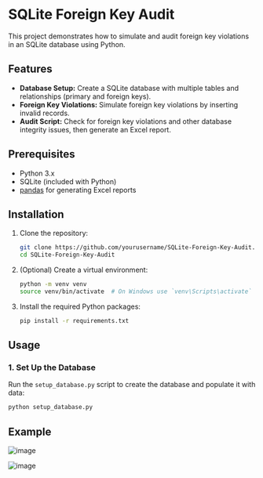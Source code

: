 # SQLite Foreign Key Audit

This project demonstrates how to simulate and audit foreign key violations in an SQLite database using Python.

## Features

- **Database Setup:** Create a SQLite database with multiple tables and relationships (primary and foreign keys).
- **Foreign Key Violations:** Simulate foreign key violations by inserting invalid records.
- **Audit Script:** Check for foreign key violations and other database integrity issues, then generate an Excel report.

## Prerequisites

- Python 3.x
- SQLite (included with Python)
- [pandas](https://pandas.pydata.org/) for generating Excel reports

## Installation

1. Clone the repository:

    ```bash
    git clone https://github.com/yourusername/SQLite-Foreign-Key-Audit.git
    cd SQLite-Foreign-Key-Audit
    ```

2. (Optional) Create a virtual environment:

    ```bash
    python -m venv venv
    source venv/bin/activate  # On Windows use `venv\Scripts\activate`
    ```

3. Install the required Python packages:

    ```bash
    pip install -r requirements.txt
    ```

## Usage

### 1. Set Up the Database

Run the `setup_database.py` script to create the database and populate it with data:

```bash
python setup_database.py
```

## Example

![image](https://github.com/user-attachments/assets/7fb660b3-240d-44ba-b375-5a6b6b7e11d9)

![image](https://github.com/user-attachments/assets/44a573df-5960-4e85-aa7f-8fef03bdcae6)

